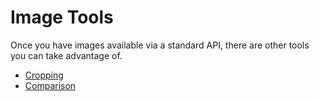 # Image Tools

Once you have images available via a standard API, there are other tools you can take advantage of.

<!-- #todo:850 Tools only need to know that given a IIIF URL that ... -->

- [Cropping](cropping.md)
- [Comparison](comparison.md)
